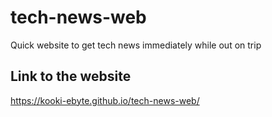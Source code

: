 # tech-news-web
Quick website to get tech news immediately while out on trip

## Link to the website
https://kooki-ebyte.github.io/tech-news-web/

